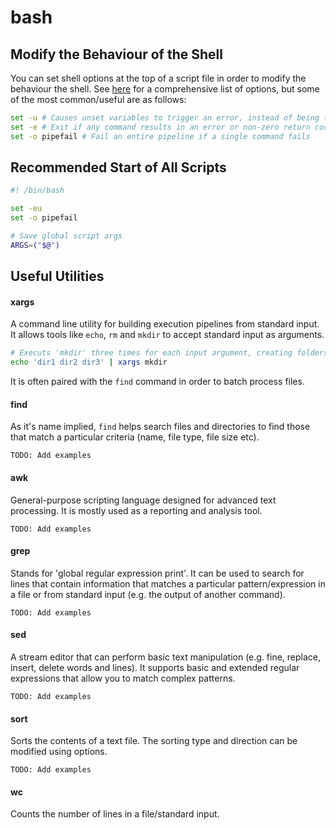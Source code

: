 # bash

## Modify the Behaviour of the Shell

You can set shell options at the top of a script file in order to modify the behaviour the shell. See [here](https://www.gnu.org/software/bash/manual/html_node/The-Set-Builtin.html) for a comprehensive list of options, but some of the most common/useful are as follows:

```bash
set -u # Causes unset variables to trigger an error, instead of being treated as just an empty variable
set -e # Exit if any command results in an error or non-zero return code
set -o pipefail # Fail an entire pipeline if a single command fails
```

## Recommended Start of All Scripts

```bash
#! /bin/bash

set -eu
set -o pipefail

# Save global script args
ARGS=("$@")

```

## Useful Utilities
#### **xargs**

A command line utility for building execution pipelines from standard input. It allows tools like `echo`, `rm` and `mkdir` to accept standard input as arguments.

```bash
# Executs 'mkdir' three times for each input argument, creating folders 'dir1', 'dir2', and 'dir3'
echo 'dir1 dir2 dir3' | xargs mkdir
```

It is often paired with the `find` command in order to batch process files.

#### **find**

As it's name implied, `find` helps search files and directories to find those that match a particular criteria (name, file type, file size etc).

`TODO: Add examples`

#### **awk**

General-purpose scripting language designed for advanced text processing. It is mostly used as a reporting and analysis tool.

`TODO: Add examples`

#### **grep**

Stands for 'global regular expression print'. It can be used to search for lines that contain information that matches a particular pattern/expression in a file or from standard input (e.g. the output of another command).

`TODO: Add examples`

#### **sed**

A stream editor that can perform basic text manipulation (e.g. fine, replace, insert, delete words and lines). It supports basic and extended regular expressions that allow you to match complex patterns.

`TODO: Add examples`

#### **sort**

Sorts the contents of a text file. The sorting type and direction can be modified using options.

`TODO: Add examples`

#### **wc**

Counts the number of lines in a file/standard input.

